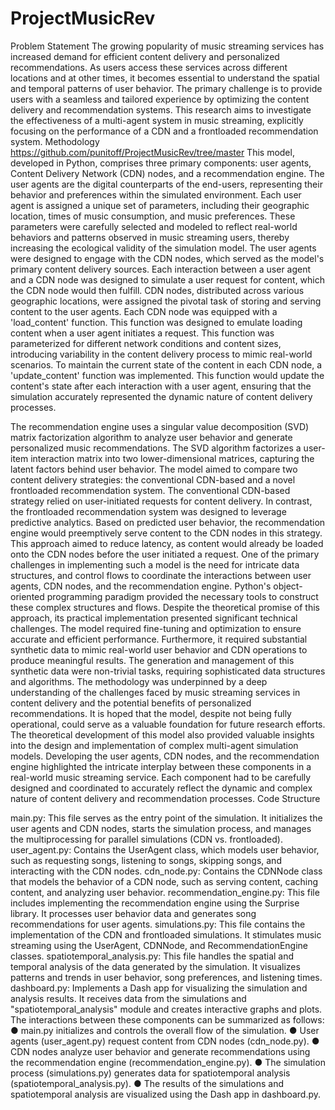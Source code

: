 # ProjectMusicRev
Problem Statement
The growing popularity of music streaming services has increased demand for efficient content delivery and personalized recommendations. As users access these services across different locations and at other times, it becomes essential to understand the spatial and temporal patterns of user behavior. The primary challenge is to provide users with a seamless and tailored experience by optimizing the content delivery and recommendation systems. This research aims to investigate the effectiveness of a multi-agent system in music streaming, explicitly focusing on the performance of a CDN and a frontloaded recommendation system.
Methodology
https://github.com/punitoff/ProjectMusicRev/tree/master
This model, developed in Python, comprises three primary components: user agents, Content Delivery Network (CDN) nodes, and a recommendation engine.
The user agents are the digital counterparts of the end-users, representing their behavior and preferences within the simulated environment. Each user agent is assigned a unique set of parameters, including their geographic location, times of music consumption, and music preferences. These parameters were carefully selected and modeled to reflect real-world behaviors and patterns observed in music streaming users, thereby increasing the ecological validity of the simulation model. The user agents were designed to engage with the CDN nodes, which served as the model's primary content delivery sources. Each interaction between a user agent and a CDN node was designed to simulate a user request for content, which the CDN node would then fulfill.
CDN nodes, distributed across various geographic locations, were assigned the pivotal task of storing and serving content to the user agents. Each CDN node was equipped with a 'load_content' function. This function was designed to emulate loading content when a user agent initiates a request. This function was parameterized for different network conditions and content sizes, introducing variability in the content delivery process to mimic real-world scenarios. To maintain the current state of the content in each CDN node, a 'update_content' function was implemented. This function would update the content's state after each interaction with a user agent, ensuring that the simulation accurately represented the dynamic nature of content delivery processes.
 
 The recommendation engine uses a singular value decomposition (SVD) matrix factorization algorithm to analyze user behavior and generate personalized music recommendations. The SVD algorithm factorizes a user-item interaction matrix into two lower-dimensional matrices, capturing the latent factors behind user behavior.
The model aimed to compare two content delivery strategies: the conventional CDN-based and a novel frontloaded recommendation system. The conventional CDN-based strategy relied on user-initiated requests for content delivery. In contrast, the frontloaded recommendation system was designed to leverage predictive analytics. Based on predicted user behavior, the recommendation engine would preemptively serve content to the CDN nodes in this strategy. This approach aimed to reduce latency, as content would already be loaded onto the CDN nodes before the user initiated a request.
One of the primary challenges in implementing such a model is the need for intricate data structures, and control flows to coordinate the interactions between user agents, CDN nodes, and the recommendation engine. Python's object-oriented programming paradigm provided the necessary tools to construct these complex structures and flows.
Despite the theoretical promise of this approach, its practical implementation presented significant technical challenges. The model required fine-tuning and optimization to ensure accurate and efficient performance. Furthermore, it required substantial synthetic data to mimic real-world user behavior and CDN operations to produce meaningful results. The generation and management of this synthetic data were non-trivial tasks, requiring sophisticated data structures and algorithms.
The methodology was underpinned by a deep understanding of the challenges faced by music streaming services in content delivery and the potential benefits of personalized recommendations. It is hoped that the model, despite not being fully operational, could serve as a valuable foundation for future research efforts.
The theoretical development of this model also provided valuable insights into the design and implementation of complex multi-agent simulation models. Developing the user agents, CDN nodes, and the recommendation engine highlighted the intricate interplay between these components in a real-world music streaming service. Each component had to be carefully designed and coordinated to accurately reflect the dynamic and complex nature of content delivery and recommendation processes.
Code Structure

main.py: This file serves as the entry point of the simulation. It initializes the user agents and CDN nodes, starts the simulation process, and manages the multiprocessing for parallel simulations (CDN vs. frontloaded).
user_agent.py: Contains the UserAgent class, which models user behavior, such as requesting songs, listening to songs, skipping songs, and interacting with the CDN nodes.
cdn_node.py: Contains the CDNNode class that models the behavior of a CDN node, such as serving content, caching content, and analyzing user behavior. recommendation_engine.py: This file includes implementing the recommendation engine using the Surprise library. It processes user behavior data and generates song recommendations for user agents.
simulations.py: This file contains the implementation of the CDN and frontloaded simulations. It stimulates music streaming using the UserAgent, CDNNode, and RecommendationEngine classes.
spatiotemporal_analysis.py: This file handles the spatial and temporal analysis of the data generated by the simulation. It visualizes patterns and trends in user behavior, song preferences, and listening times.
dashboard.py: Implements a Dash app for visualizing the simulation and analysis results. It receives data from the simulations and "spatiotemporal_analysis" module and creates interactive graphs and plots.
The interactions between these components can be summarized as follows:
● main.py initializes and controls the overall flow of the simulation.
● User agents (user_agent.py) request content from CDN nodes (cdn_node.py).
● CDN nodes analyze user behavior and generate recommendations using the
recommendation engine (recommendation_engine.py).
● The simulation process (simulations.py) generates data for spatiotemporal
analysis (spatiotemporal_analysis.py).
● The results of the simulations and spatiotemporal analysis are visualized using
the Dash app in dashboard.py.
